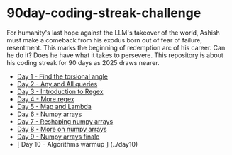 # 90day-coding-streak-challenge
For humanity's last hope against the LLM's takeover of the world, Ashish must make a comeback from his exodus born out of fear of failure, resentment. This marks the beginning of redemption arc of his career. Can he do it? Does he have what it takes to persevere. This repository is about his coding streak for 90 days as 2025 draws nearer.

* [ Day 1 - Find the torsional angle ](https://www.hackerrank.com/challenges/class-2-find-the-torsional-angle/problem)
* [ Day 2 - Any and All queries ](https://www.hackerrank.com/challenges/any-or-all/problem)
* [ Day 3 - Introduction to Regex ](https://www.hackerrank.com/challenges/introduction-to-regex/problem)
* [ Day 4 - More regex ](https://www.hackerrank.com/challenges/re-findall-re-finditer/problem)
* [ Day 5 - Map and Lambda ](https://www.hackerrank.com/challenges/map-and-lambda-expression)
* [ Day 6 - Numpy arrays ](https://www.hackerrank.com/challenges/np-arrays)
* [ Day 7 - Reshaping numpy arrays ](https://www.hackerrank.com/challenges/np-shape-reshape)
* [ Day 8 - More on numpy arrays](../day8)
* [ Day 9 - Numpy arrays finale ](../day9)
* [ Day 10 - Algorithms warmup ] (../day10)
